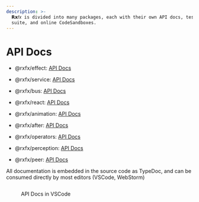 ```yaml
---
description: >-
  𝗥𝘅𝑓𝑥 is divided into many packages, each with their own API docs, test
  suite, and online CodeSandboxes.
---
```


# API Docs

* @rxfx/effect: [API Docs](https://deanius.com/rxfx/api/effect/)
* @rxfx/service: [API Docs](https://www.deanius.com/rxfx/api/service)
* @rxfx/bus: [API Docs](https://deanius.com/rxfx/api/bus/)
* @rxfx/react: [API Docs](https://deanius.com/rxfx/api/react/)



* @rxfx/animation: [API Docs](https://www.deanius.com/rxfx/api/react/)
* @rxfx/after: [API Docs](https://www.deanius.com/rxfx/api/after/)
* @rxfx/operators: [API Docs](https://www.deanius.com/rxfx/api/operators/)
* @rxfx/perception: [API Docs](https://www.deanius.com/rxfx/api/perception/)
* @rxfx/peer: [API Docs](https://www.deanius.com/rxfx/api/peer/)

All documentation is embedded in the source code as TypeDoc, and can be consumed directly by most editors (VSCode, WebStorm)

<figure><img src="https://d2jksv3bi9fv68.cloudfront.net/rxfx/listen-inline-api-docs.png" alt=""><figcaption><p>API Docs in VSCode</p></figcaption></figure>

